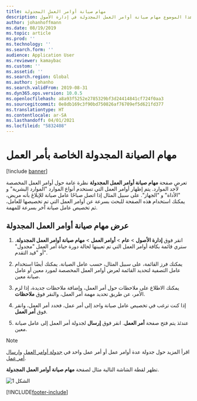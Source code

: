 ```yaml
---
title: مهام صيانة أوامر العمل المجدولة
description: يوضح هذا الموضوع مهام صيانة أوامر العمل المجدولة في إدارة الأصول.
author: johanhoffmann
ms.date: 08/19/2019
ms.topic: article
ms.prod: ''
ms.technology: ''
ms.search.form: ''
audience: Application User
ms.reviewer: kamaybac
ms.custom: ''
ms.assetid: ''
ms.search.region: Global
ms.author: johanho
ms.search.validFrom: 2019-08-31
ms.dyn365.ops.version: 10.0.5
ms.openlocfilehash: a8a93f5252e2785329bf3d24414841cf724f0aa3
ms.sourcegitcommit: 0e8db169c3f90bd750826af76709ef5d621fd377
ms.translationtype: HT
ms.contentlocale: ar-SA
ms.lasthandoff: 04/01/2021
ms.locfileid: "5832408"
---
```

# <a name="scheduled-work-order-maintenance-jobs"></a>مهام الصيانة المجدولة الخاصة بأمر العمل

[!include [banner](../../includes/banner.md)]

 

تعرض صفحة **مهام صيانة أوامر العمل المجدولة‬** نظرة عامة حول أوامر العمل المخصصة لأحد الموارد. يتم إظهار أوامر العمل التي تستخدم أنواع الموارد "الموارد البشرية" و "الأداة" و "الجهاز". على سبيل المثال إذا اتصل صباحًا عامل صيانة للإبلاغ بأنه مريض، يمكنك استخدام هذه الصفحة للبحث بسرعة عن أوامر العمل التي تم تخصيصها للعامل، ثم تخصيص عامل صيانة آخر بسرعة للمهمة.

## <a name="view-scheduled-work-order-maintenance-jobs"></a>عرض مهام صيانة أوامر العمل المجدولة

1. انقر فوق **إدارة الأصول** > **عام** > **أوامر العمل** > **مهام صيانة أوامر العمل المجدولة‬**. ستري قائمة بكافة أوامر العمل التي تم تعيينها لحالة دورة حياة أمر العمل "مجدول" أو "قيد التقدم".

2. يمكنك فرز القائمة، على سبيل المثال، حسب عامل الصيانة. يمكنك أيضًا استخدام عامل التصفية لتحديد القائمة لعرض أوامر العمل المخصصة لمورد معين أو عامل صيانة معين.

3. يمكنك الاطلاع على ملاحظات حول أمر العمل، وإضافة ملاحظات جديدة، إذا لزم الأمر، عن طريق تحديد مهمة أمر العمل، والنقر فوق **ملاحظات**.

4. إذا كنت ترغب في تخصيص عامل صيانة واحد إلى أمر عمل، فحدد أمر العمل، وانقر فوق **أمر العمل**.

5. عندئذ يتم فتح صفحة **أمر العمل**. انقر فوق **إرسال** لجدولة أمر العمل إلى عامل صيانة معين.

>[!NOTE]
>اقرأ المزيد حول جدولة عدة أوامر عمل أو أمر عمل واحد في [جدولة أوامر العمل](../work-order-scheduling/schedule-work-orders.md) و[إرسال أمر عمل](../work-order-scheduling/dispatch-work-order.md).

تظهر لقطة الشاشة التالية مثال لصفحة **مهام صيانة أوامر العمل المجدولة‬**.

![الشكل 1](media/07-work-order-scheduling.png)



[!INCLUDE[footer-include](../../../includes/footer-banner.md)]